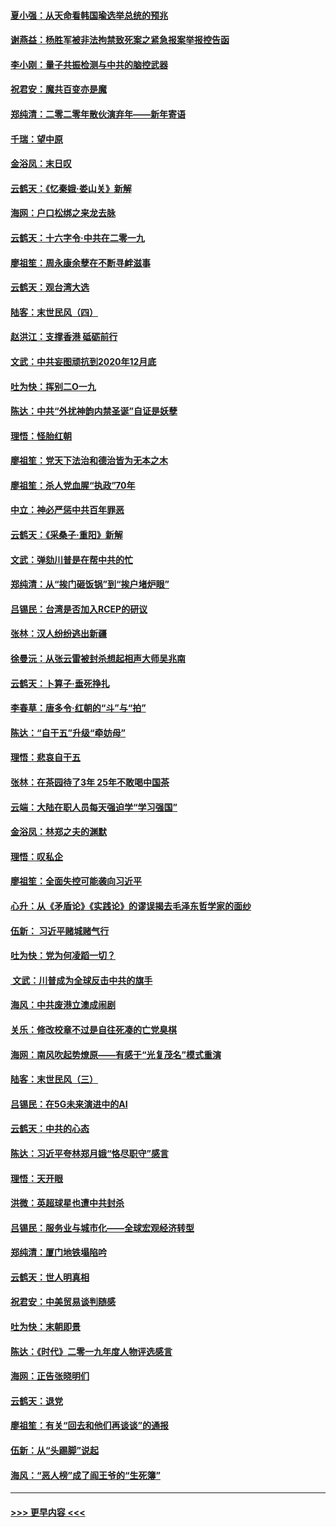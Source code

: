 #### [夏小强：从天命看韩国瑜选举总统的预兆](../pages/nsc993/n11756696.md?t=12311844) 
#### [谢燕益：杨胜军被非法拘禁致死案之紧急报案举报控告函](../pages/nsc993/n11756134.md?t=12311844) 
#### [李小刚：量子共振检测与中共的脑控武器](../pages/nsc993/n11754518.md?t=12311844) 
#### [祝君安：魔共百变亦是魔](../pages/nsc993/n11754469.md?t=12311844) 
#### [郑纯清：二零二零年散伙演弃年——新年寄语](../pages/nsc993/n11754195.md?t=12311844) 
#### [千瑞：望中原](../pages/nsc993/n11754159.md?t=12311844) 
#### [金浴凤：末日叹](../pages/nsc993/n11752359.md?t=12311844) 
#### [云鹤天：《忆秦娥‧娄山关》新解](../pages/nsc993/n11752348.md?t=12311844) 
#### [海网：户口松绑之来龙去脉](../pages/nsc993/n11752328.md?t=12311844) 
#### [云鹤天：十六字令‧中共在二零一九](../pages/nsc993/n11752305.md?t=12311844) 
#### [廖祖笙：周永康余孽在不断寻衅滋事](../pages/nsc993/n11751013.md?t=12311844) 
#### [云鹤天：观台湾大选](../pages/nsc993/n11751007.md?t=12311844) 
#### [陆客：末世民风（四）](../pages/nsc993/n11749203.md?t=12311844) 
#### [赵洪江：支撑香港 砥砺前行](../pages/nsc993/n11748482.md?t=12311844) 
#### [文武：中共妄图顽抗到2020年12月底](../pages/nsc993/n11748446.md?t=12311844) 
#### [吐为快：挥别二O一九](../pages/nsc993/n11748411.md?t=12311844) 
#### [陈达：中共“外扰神韵内禁圣诞”自证是妖孽](../pages/nsc993/n11748226.md?t=12311844) 
#### [理悟：怪胎红朝](../pages/nsc993/n11748206.md?t=12311844) 
#### [廖祖笙：党天下法治和德治皆为无本之木](../pages/nsc993/n11748135.md?t=12311844) 
#### [廖祖笙：杀人党血腥“执政”70年](../pages/nsc993/n11745144.md?t=12311844) 
#### [中立：神必严惩中共百年罪恶](../pages/nsc993/n11744970.md?t=12311844) 
#### [云鹤天：《采桑子‧重阳》新解](../pages/nsc993/n11744948.md?t=12311844) 
#### [文武：弹劾川普是在帮中共的忙](../pages/nsc993/n11744758.md?t=12311844) 
#### [郑纯清：从“挨门砸饭锅”到“挨户堵炉眼”](../pages/nsc993/n11744745.md?t=12311844) 
#### [吕锡民：台湾是否加入RCEP的研议](../pages/nsc993/n11744701.md?t=12311844) 
#### [张林：汉人纷纷逃出新疆](../pages/nsc993/n11743530.md?t=12311844) 
#### [徐曼沅：从张云雷被封杀想起相声大师吴兆南](../pages/nsc993/n11741816.md?t=12311844) 
#### [云鹤天：卜算子‧垂死挣扎](../pages/nsc993/n11739956.md?t=12311844) 
#### [李春草：唐多令‧红朝的“斗”与“拍”](../pages/nsc993/n11739830.md?t=12311844) 
#### [陈达：“自干五”升级“牵妨母”](../pages/nsc993/n11739724.md?t=12311844) 
#### [理悟：悲哀自干五](../pages/nsc993/n11739547.md?t=12311844) 
#### [张林：在茶园待了3年 25年不敢喝中国茶](../pages/nsc993/n11739240.md?t=12311844) 
#### [云端：大陆在职人员每天强迫学“学习强国”](../pages/nsc993/n11738735.md?t=12311844) 
#### [金浴凤：林郑之夫的渊默](../pages/nsc993/n11737735.md?t=12311844) 
#### [理悟：叹私企](../pages/nsc993/n11737715.md?t=12311844) 
#### [廖祖笙：全面失控可能袭向习近平](../pages/nsc993/n11737704.md?t=12311844) 
#### [心升：从《矛盾论》《实践论》的谬误揭去毛泽东哲学家的面纱](../pages/nsc993/n11736962.md?t=12311844) 
#### [伍新： 习近平赌城赌气行](../pages/nsc993/n11736929.md?t=12311844) 
#### [吐为快：党为何凌蹈一切？](../pages/nsc993/n11736915.md?t=12311844) 
#### [ 文武：川普成为全球反击中共的旗手](../pages/nsc993/n11736882.md?t=12311844) 
#### [海风：中共废港立澳成闹剧](../pages/nsc993/n11735857.md?t=12311844) 
#### [关乐：修改校章不过是自往死凑的亡党臭棋](../pages/nsc993/n11735097.md?t=12311844) 
#### [海网：南风吹起势燎原——有感于“光复茂名”模式重演](../pages/nsc993/n11732308.md?t=12311844) 
#### [陆客：末世民风（三）](../pages/nsc993/n11732211.md?t=12311844) 
#### [吕锡民：在5G未来演进中的AI](../pages/nsc993/n11730010.md?t=12311844) 
#### [云鹤天：中共的心态](../pages/nsc993/n11729906.md?t=12311844) 
#### [陈达：习近平夸林郑月娥“恪尽职守”感言](../pages/nsc993/n11729881.md?t=12311844) 
#### [理悟：天开眼](../pages/nsc993/n11729699.md?t=12311844) 
#### [洪微：英超球星也遭中共封杀](../pages/nsc993/n11727243.md?t=12311844) 
#### [吕锡民：服务业与城市化——全球宏观经济转型](../pages/nsc993/n11725845.md?t=12311844) 
#### [郑纯清：厦门地铁塌陷吟](../pages/nsc993/n11725813.md?t=12311844) 
#### [云鹤天：世人明真相](../pages/nsc993/n11725621.md?t=12311844) 
#### [祝君安：中美贸易谈判随感](../pages/nsc993/n11725609.md?t=12311844) 
#### [吐为快：末朝即景](../pages/nsc993/n11723365.md?t=12311844) 
#### [陈达：《时代》二零一九年度人物评选感言](../pages/nsc993/n11723337.md?t=12311844) 
#### [海网：正告张晓明们](../pages/nsc993/n11723228.md?t=12311844) 
#### [云鹤天：退党](../pages/nsc993/n11723056.md?t=12311844) 
#### [廖祖笙：有关“回去和他们再谈谈”的通报](../pages/nsc993/n11722442.md?t=12311844) 
#### [伍新：从“头踢脚”说起](../pages/nsc993/n11722429.md?t=12311844) 
#### [海风：“恶人榜”成了阎王爷的“生死簿”](../pages/nsc993/n11722272.md?t=12311844) 

----
#### [ >>> 更早内容 <<< ](../indexes/nsc993-earlier.md)
